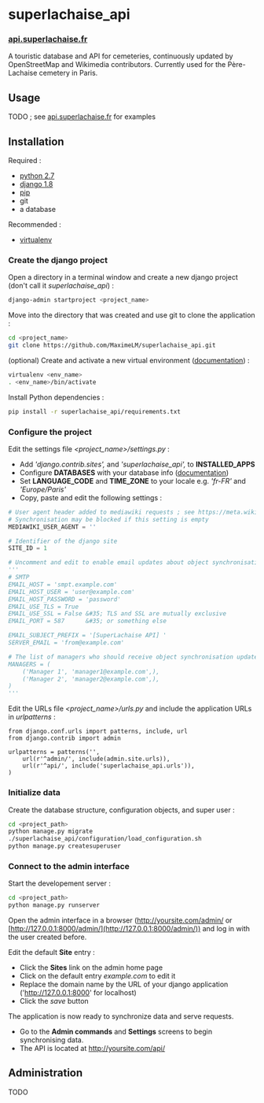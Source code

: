 # superlachaise_api

### [api.superlachaise.fr](https://api.superlachaise.fr)

A touristic database and API for cemeteries, continuously updated by OpenStreetMap and Wikimedia contributors. Currently used for the Père-Lachaise cemetery in Paris.

## Usage

TODO ; see [api.superlachaise.fr](https://api.superlachaise.fr) for examples

## Installation

Required :

 * [python 2.7](https://www.python.org)
 * [django 1.8](https://www.djangoproject.com)
 * [pip](https://pypi.python.org/pypi/pip)
 * git
 * a database
 
Recommended :

 * [virtualenv](https://pypi.python.org/pypi/virtualenv)

### Create the django project

Open a directory in a terminal window and create a new django project (don't call it *superlachaise_api*) :

```sh
django-admin startproject <project_name>
```

Move into the directory that was created and use git to clone the application :

```sh
cd <project_name>
git clone https://github.com/MaximeLM/superlachaise_api.git
```

(optional) Create and activate a new virtual environment ([documentation](https://virtualenv.pypa.io/en/latest/userguide.html)) :

```sh
virtualenv <env_name>
. <env_name>/bin/activate
```

Install Python dependencies :

```sh
pip install -r superlachaise_api/requirements.txt
```

### Configure the project

Edit the settings file *<project_name>/settings.py* :

 * Add *'django.contrib.sites',* and *'superlachaise_api',* to **INSTALLED_APPS**
 * Configure **DATABASES** with your database info ([documentation](https://docs.djangoproject.com/en/1.8/ref/settings/#databases))
 * Set **LANGUAGE_CODE** and **TIME_ZONE** to your locale e.g. *'fr-FR'* and *'Europe/Paris'*
 * Copy, paste and edit the following settings :

```python
# User agent header added to mediawiki requests ; see https://meta.wikimedia.org/wiki/User-Agent_policy
# Synchronisation may be blocked if this setting is empty
MEDIAWIKI_USER_AGENT = ''

# Identifier of the django site
SITE_ID = 1

# Uncomment and edit to enable email updates about object synchronisation
'''
# SMTP
EMAIL_HOST = 'smpt.example.com'
EMAIL_HOST_USER = 'user@example.com'
EMAIL_HOST_PASSWORD = 'password'
EMAIL_USE_TLS = True
EMAIL_USE_SSL = False &#35; TLS and SSL are mutually exclusive
EMAIL_PORT = 587      &#35; or something else

EMAIL_SUBJECT_PREFIX = '[SuperLachaise API] '
SERVER_EMAIL = 'from@example.com'

# The list of managers who should receive object synchronisation updates
MANAGERS = (
    ('Manager 1', 'manager1@example.com',),
    ('Manager 2', 'manager2@example.com',),
)
'''
```

Edit the URLs file *<project_name>/urls.py* and include the application URLs in *urlpatterns* :

```
from django.conf.urls import patterns, include, url
from django.contrib import admin

urlpatterns = patterns('',
    url(r'^admin/', include(admin.site.urls)),
    url(r'^api/', include('superlachaise_api.urls')),
)
```

### Initialize data

Create the database structure, configuration objects, and super user :

```sh
cd <project_path>
python manage.py migrate
./superlachaise_api/configuration/load_configuration.sh
python manage.py createsuperuser
```

### Connect to the admin interface

Start the developement server :

```sh
cd <project_path>
python manage.py runserver
```

Open the admin interface in a browser (http://yoursite.com/admin/ or [http://127.0.0.1:8000/admin/](http://127.0.0.1:8000/admin/)) and log in with the user created before.

Edit the default **Site** entry :

 * Click the **Sites** link on the admin home page
 * Click on the default entry *example.com* to edit it
 * Replace the domain name by the URL of your django application ('http://127.0.0.1:8000' for localhost)
 * Click the *save* button

The application is now ready to synchronize data and serve requests.

 * Go to the **Admin commands** and **Settings** screens to begin synchronising data.
 * The API is located at http://yoursite.com/api/

## Administration

TODO

